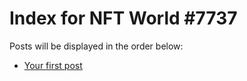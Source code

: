 # Index for NFT World #7737
Posts will be displayed in the order below:

- [Your first post](./001-first.md)

